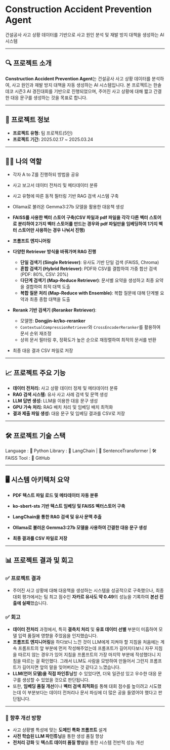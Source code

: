 # Construction Accident Prevention Agent

건설공사 사고 상황 데이터를 기반으로 사고 원인 분석 및 재발 방지 대책을 생성하는 AI 시스템

---

## 🔍 **프로젝트 소개**

**Construction Accident Prevention Agent**는 건설공사 사고 상황 데이터를 분석하여, 사고 원인과 재발 방지 대책을 자동 생성하는 AI 시스템입니다.
본 프로젝트는 한솔데코 시즌3 AI 경진대회를 기반으로 진행되었으며, 주어진 사고 상황에 대해 짧고 간결한 대응 문구를 생성하는 것을 목표로 합니다.

---

## 👤 **프로젝트 정보**

* **프로젝트 유형:** 팀 프로젝트(5인)
* **프로젝트 기간:** 2025.02.17 \~ 2025.03.24

---

## 🧑‍💻 **나의 역할**

* 각자 A to Z를 진행하되 방법을 공유

* 사고 보고서 데이터 전처리 및 메타데이터 분류

* 사고 유형에 따른 동적 필터링 기반 RAG 검색 시스템 구축

* Ollama로 불러온 Gemma3:27b 모델을 활용한 대응책 생성

* **FAISS를 사용한 벡터 스토어 구축(CSV 파일과 pdf 파일을 각각 다른 벡터 스토어로 분리하여 2가지 벡터 스토어를 만드는 경우와 pdf 파일만을 임베딩하여 1가지 벡터 스토어만 사용하는 경우 나눠서 진행)**

* **프롬프트 엔지니어링**

* **다양한 Retriever 방식을 바꿔가며 RAG 진행**

  * **단일 검색기 (Single Retriever)**: 유사도 기반 단일 검색 (FAISS, Chroma)
  * **혼합 검색기 (Hybrid Retriever)**: PDF와 CSV를 결합하여 가중 합산 검색 (PDF: 80%, CSV: 20%)
  * **다단계 검색기 (Map-Reduce Retriever)**: 문서별 요약을 생성하고 최종 요약을 결합하여 최적 대책 도출
  * **복합 질문 처리 (Map-Reduce with Ensemble)**: 복합 질문에 대해 단계별 요약과 최종 종합 대책을 도출

* **Rerank 기반 검색기 (Reranker Retriever)**:

  * 모델명: **Dongjin-kr/ko-reranker**
  * `ContextualCompressionRetriever`와 `CrossEncoderReranker`를 활용하여 문서 순위 재조정
  * 상위 문서 필터링 후, 정확도가 높은 순으로 재정렬하여 최적의 문서를 반환

* 최종 대응 결과 CSV 파일로 저장

---

## 📈 **프로젝트 주요 기능**

* **데이터 전처리:** 사고 상황 데이터 정제 및 메타데이터 분류
* **RAG 검색 시스템:** 유사 사고 사례 검색 및 문맥 생성
* **LLM 답변 생성:** LLM을 이용한 대응 문구 생성
* **GPU 가속 처리:** RAG 배치 처리 및 임베딩 배치 최적화
* **결과 제출 파일 생성:** 대응 문구 및 임베딩 결과를 CSV로 저장

---

## 🛠️ **프로젝트 기술 스택**

Language : 🐍 Python
Library : 🔗 LangChain | 🧠 SentenceTransformer | 🛠️ FAISS
Tool : 🐙 GitHub

---

## 🖥️ **시스템 아키텍처 요약**

* **PDF 텍스트 파일 로드 및 메타데이터 자동 분류**

* **ko-sbert-sts 기반 텍스트 임베딩 및 FAISS 벡터스토어 구축**

* **LangChain을 통한 RAG 검색 및 유사 문맥 추출**

* **Ollama로 불러온 Gemma3:27b 모델을 사용하여 간결한 대응 문구 생성**

* **최종 결과를 CSV 파일로 저장**

---

## 📊 **프로젝트 결과 및 회고**

### ✅ **프로젝트 결과**

* 주어진 사고 상황에 대해 대응책을 생성하는 시스템을 성공적으로 구축했으나, 최종 대회 평가에서는 팀 최고 점수인 **자카르 유사도 약 0.49**의 성능을 기록하여 **본선 진출에 실패**했습니다.

### ✅ **회고**

* **데이터 전처리** 과정에서, 특히 **결측치 처리** 및 **유효 데이터 선별** 부분이 미흡하여 모델 입력 품질에 영향을 주었음을 인지했습니다.
* **프롬프트 엔지니어링**을 하다보니 느낀 것이 LLM에게 지켜야 할 지침을 처음에는 계속 프롬프트의 앞 부분에 먼저 작성해주었는데 프롬프트가 길어지다보니 자꾸 지침을 따르지 않는 경우가 있어 지침을 프롬프트의 가장 마지막 부분에 작성했더니 지침을 따르는 걸 확인했다. 그래서 LLM도 사람을 모방하여 만들어서 그런지 프롬프트가 길어지면 앞의 말을 잊어버리는 것 같다고 느꼈습니다. 
* **LLM(언어 모델)을 직접 파인튜닝**할 수 있었다면, 더욱 일관성 있고 우수한 대응 문구를 생성할 수 있었을 것으로 판단됩니다.
* 또한, **임베딩 품질 개선**이나 **벡터 검색 최적화**를 통해 대회 점수를 높이려고 시도했는데 이 부분보다는 데이터 전처리나 문서 파싱에 더 많은 공을 들였어야 했다고 판단됩니다.

---

### 🔄 **향후 개선 방향**

* 사고 상황별 특성에 맞는 **도메인 특화 프롬프트** 설계
* **사전 학습된 LLM 파인튜닝**을 통한 생성 품질 향상
* **전처리 강화** 및 **텍스트 데이터 품질 향상**을 통한 시스템 전반적 성능 개선
